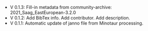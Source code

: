 - V 0.1.3: Fill-in metadata from community-archive: 2021_Saag_EastEuropean-3.2.0
- V 0.1.2: Add BibTex info. Add contributor. Add description.
- V 0.1.1: Automatic update of janno file from Minotaur processing.
